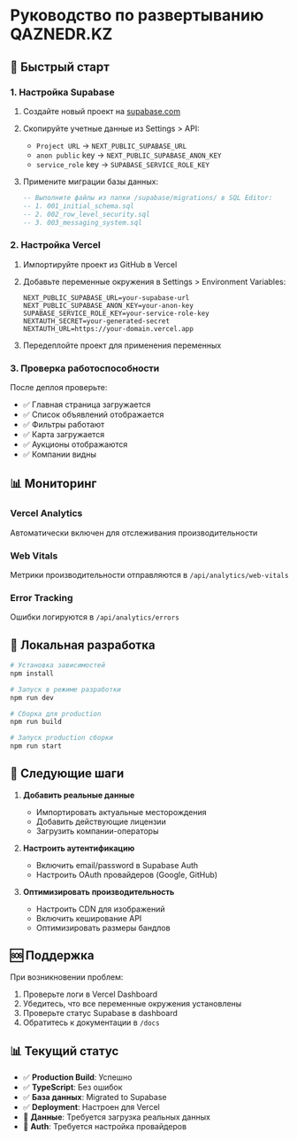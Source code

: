# Руководство по развертыванию QAZNEDR.KZ

## 🚀 Быстрый старт

### 1. Настройка Supabase

1. Создайте новый проект на [supabase.com](https://supabase.com)
2. Скопируйте учетные данные из Settings > API:
   - `Project URL` → `NEXT_PUBLIC_SUPABASE_URL`
   - `anon public` key → `NEXT_PUBLIC_SUPABASE_ANON_KEY`
   - `service_role` key → `SUPABASE_SERVICE_ROLE_KEY`

3. Примените миграции базы данных:
   ```sql
   -- Выполните файлы из папки /supabase/migrations/ в SQL Editor:
   -- 1. 001_initial_schema.sql
   -- 2. 002_row_level_security.sql
   -- 3. 003_messaging_system.sql
   ```

### 2. Настройка Vercel

1. Импортируйте проект из GitHub в Vercel
2. Добавьте переменные окружения в Settings > Environment Variables:

   ```
   NEXT_PUBLIC_SUPABASE_URL=your-supabase-url
   NEXT_PUBLIC_SUPABASE_ANON_KEY=your-anon-key
   SUPABASE_SERVICE_ROLE_KEY=your-service-role-key
   NEXTAUTH_SECRET=your-generated-secret
   NEXTAUTH_URL=https://your-domain.vercel.app
   ```

3. Передеплойте проект для применения переменных

### 3. Проверка работоспособности

После деплоя проверьте:

- ✅ Главная страница загружается
- ✅ Список объявлений отображается
- ✅ Фильтры работают
- ✅ Карта загружается
- ✅ Аукционы отображаются
- ✅ Компании видны

## 📊 Мониторинг

### Vercel Analytics

Автоматически включен для отслеживания производительности

### Web Vitals

Метрики производительности отправляются в `/api/analytics/web-vitals`

### Error Tracking

Ошибки логируются в `/api/analytics/errors`

## 🔧 Локальная разработка

```bash
# Установка зависимостей
npm install

# Запуск в режиме разработки
npm run dev

# Сборка для production
npm run build

# Запуск production сборки
npm run start
```

## 📝 Следующие шаги

1. **Добавить реальные данные**
   - Импортировать актуальные месторождения
   - Добавить действующие лицензии
   - Загрузить компании-операторы

2. **Настроить аутентификацию**
   - Включить email/password в Supabase Auth
   - Настроить OAuth провайдеров (Google, GitHub)

3. **Оптимизировать производительность**
   - Настроить CDN для изображений
   - Включить кеширование API
   - Оптимизировать размеры бандлов

## 🆘 Поддержка

При возникновении проблем:

1. Проверьте логи в Vercel Dashboard
2. Убедитесь, что все переменные окружения установлены
3. Проверьте статус Supabase в dashboard
4. Обратитесь к документации в `/docs`

## 📊 Текущий статус

- ✅ **Production Build**: Успешно
- ✅ **TypeScript**: Без ошибок
- ✅ **База данных**: Migrated to Supabase
- ✅ **Deployment**: Настроен для Vercel
- 🔄 **Данные**: Требуется загрузка реальных данных
- 🔄 **Auth**: Требуется настройка провайдеров
